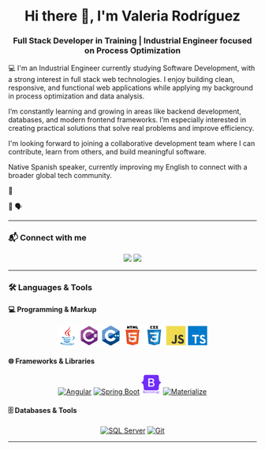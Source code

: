 <!--
## Hi there 👋

**ValeRZ19/ValeRZ19** is a ✨ _special_ ✨ repository because its `README.md` (this file) appears on your GitHub profile.
-->

<h1 align="center">Hi there 👋, I'm Valeria Rodríguez</h1>
<h3 align="center">Full Stack Developer in Training | Industrial Engineer focused on Process Optimization</h3>



<p>💻 I'm an Industrial Engineer currently studying Software Development, with a strong interest in full stack web technologies. I enjoy building clean, 
  responsive, and functional web applications while applying my background in process optimization and data analysis. </p>

<p>I’m constantly learning and growing in areas like backend development, databases, and modern frontend frameworks. I’m especially interested in creating practical solutions that solve real problems and improve efficiency.</p>
<p>I'm looking forward to joining a collaborative development team where I can contribute, learn from others, and build meaningful software.
</p>
<p>Native Spanish speaker, currently improving my English to connect with a broader global tech community.</p>

🌱 

🤝 
🗣️ 


---

### 📬 Connect with me

<p align="center">
  <a href="mailto:valerz1909@gmail.com"><img src="https://img.shields.io/badge/Email-%23D14836.svg?&style=for-the-badge&logo=gmail&logoColor=white"/></a>
  <a href="https://www.linkedin.com/in/rodr%C3%ADguez-903061347/" target="_blank"><img src="https://img.shields.io/badge/LinkedIn-%230077B5.svg?&style=for-the-badge&logo=linkedin&logoColor=white"/></a>
 <!-- <a href="https://github.com/valerz19" target="_blank"><img src="https://img.shields.io/badge/GitHub-%2312100E.svg?&style=for-the-badge&logo=github&logoColor=white"/></a>-->
</p>

---

### 🛠️ Languages & Tools

#### 💻 Programming & Markup
<p align="center">
  <a href="#"><img src="https://raw.githubusercontent.com/devicons/devicon/master/icons/java/java-original.svg" alt="Java" width="40" height="40"/></a>
  <a href="#"><img src="https://raw.githubusercontent.com/devicons/devicon/master/icons/csharp/csharp-original.svg" alt="C#" width="40" height="40"/></a>
  <a href="#"><img src="https://raw.githubusercontent.com/devicons/devicon/master/icons/cplusplus/cplusplus-original.svg" alt="C++" width="40" height="40"/></a>
  <a href="#"><img src="https://raw.githubusercontent.com/devicons/devicon/master/icons/html5/html5-original-wordmark.svg" alt="HTML5" width="40" height="40"/></a>
  <a href="#"><img src="https://raw.githubusercontent.com/devicons/devicon/master/icons/css3/css3-original-wordmark.svg" alt="CSS3" width="40" height="40"/></a>
  <a href="#"><img src="https://raw.githubusercontent.com/devicons/devicon/master/icons/javascript/javascript-original.svg" alt="JavaScript" width="40" height="40"/></a>
  <a href="#"><img src="https://raw.githubusercontent.com/devicons/devicon/master/icons/typescript/typescript-original.svg" alt="TypeScript" width="40" height="40"/></a>
</p>

#### 🌐 Frameworks & Libraries
<p align="center">
  <a href="#"><img src="https://angular.io/assets/images/logos/angular/angular.svg" alt="Angular" width="40" height="40"/></a>
  <a href="#"><img src="https://www.vectorlogo.zone/logos/springio/springio-icon.svg" alt="Spring Boot" width="40" height="40"/></a>
  <a href="#"><img src="https://raw.githubusercontent.com/devicons/devicon/master/icons/bootstrap/bootstrap-plain-wordmark.svg" alt="Bootstrap" width="40" height="40"/></a>
  <a href="#"><img src="https://raw.githubusercontent.com/prplx/svg-logos/5585531d45d294869c4eaab4d7cf2e9c167710a9/svg/materialize.svg" alt="Materialize" width="40" height="40"/></a>
</p>

#### 🗄️ Databases & Tools
<p align="center">
  <a href="#"><img src="https://www.svgrepo.com/show/303229/microsoft-sql-server-logo.svg" alt="SQL Server" width="40" height="40"/></a>
  <a href="#"><img src="https://www.vectorlogo.zone/logos/git-scm/git-scm-icon.svg" alt="Git" width="40" height="40"/></a>
</p>

---
<!--
### 📊 GitHub Stats

<p align="center">
  <img src="https://github-readme-stats.vercel.app/api/top-langs?username=valerz19&show_icons=true&locale=en&layout=compact" alt="Top Languages" />
</p>

<p align="center">
  <img src="https://github-readme-stats.vercel.app/api?username=valerz19&show_icons=true&locale=en" alt="GitHub Stats" />
</p>

<p align="center">
  <img src="https://github-readme-streak-stats.herokuapp.com/?user=valerz19&" alt="GitHub Streak" />
</p>
-->
